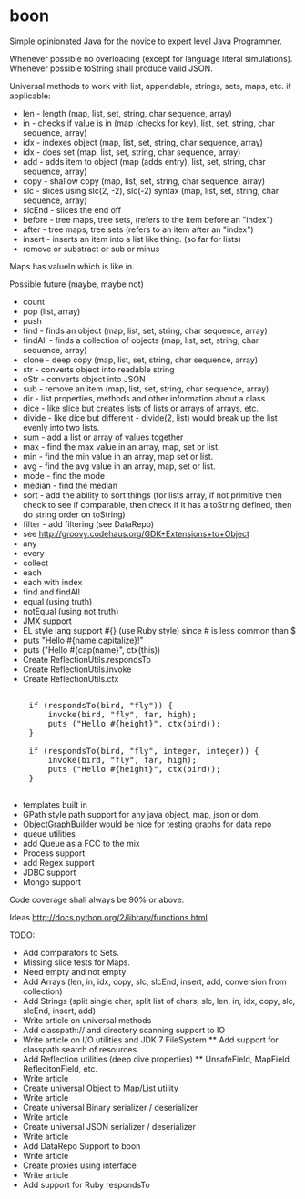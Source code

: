 boon
====

Simple opinionated Java for the novice to expert level Java Programmer.

Whenever possible no overloading (except for language literal simulations).
Whenever possible toString shall produce valid JSON.

Universal methods to work with list, appendable, strings, sets, maps, etc. if applicable:

* len   - length (map, list, set, string, char sequence, array)
* in    - checks if value is in (map (checks for key), list, set, string, char sequence, array)
* idx   - indexes object (map, list, set, string, char sequence, array)
* idx   - does set (map, list, set, string, char sequence, array)
* add   - adds item to object (map (adds entry), list, set, string, char sequence, array)
* copy  - shallow copy (map, list, set, string, char sequence, array)
* slc   - slices using slc(2, -2), slc(-2) syntax (map, list, set, string, char sequence, array)
* slcEnd - slices the end off
* before - tree maps, tree sets, (refers to the item before an "index")
* after -  tree maps, tree sets (refers to an item after an "index")
* insert - inserts an item into a list like thing. (so far for lists)
* remove or substract or sub or minus

Maps has valueIn which is like in.





Possible future   (maybe, maybe not)
* count
* pop (list, array)
* push
* find - finds an object (map, list, set, string, char sequence, array)
* findAll - finds a collection of objects (map, list, set, string, char sequence, array)
* clone - deep copy (map, list, set, string, char sequence, array)
* str - converts object into readable string
* oStr - converts object into JSON
* sub - remove an item (map, list, set, string, char sequence, array)
* dir - list properties, methods and other information about a class
* dice - like slice but creates lists of lists or arrays of arrays, etc.
* divide - like dice but different - divide(2, list) would break up the list evenly into two lists.
* sum - add a list or array of values together
* max - find the max value in an array, map, set or list.
* min - find the min value in an array, map set or list.
* avg - find the avg value in an array, map, set or list.
* mode - find the mode
* median - find the median
* sort - add the ability to sort things (for lists array, if not primitive then
               check to see if comparable, then check if it has a toString defined,
               then do string order on toString)
* filter - add filtering (see DataRepo)
* see http://groovy.codehaus.org/GDK+Extensions+to+Object
* any
* every
* collect
* each
* each with index
* find and findAll
* equal (using truth)
* notEqual (using not truth)
* JMX support
* EL style lang support #{} (use Ruby style) since # is less common than $
* puts "Hello #{name.capitalize}!"
* puts ("Hello #{cap(name}", ctx(this))
* Create ReflectionUtils.respondsTo
* Create ReflectionUtils.invoke
* Create ReflectionUtils.ctx

<pre>

    if (respondsTo(bird, "fly")) {
        invoke(bird, "fly", far, high);
        puts ("Hello #{height}", ctx(bird));
    }

    if (respondsTo(bird, "fly", integer, integer)) {
        invoke(bird, "fly", far, high);
        puts ("Hello #{height}", ctx(bird));
    }

</pre>

* templates built in
* GPath style path support for any java object, map, json or dom.
* ObjectGraphBuilder would be nice for testing graphs for data repo
* queue utilities
* add Queue as a FCC to the mix
* Process support
* add Regex support
* JDBC support
* Mongo support



Code coverage shall always be 90% or above.


Ideas
http://docs.python.org/2/library/functions.html



TODO:
* Add comparators to Sets.
* Missing slice tests for Maps.
* Need empty and not empty
* Add Arrays (len, in, idx, copy, slc, slcEnd, insert, add, conversion from collection)
* Add Strings (split single char, split list of chars, slc, len, in, idx, copy, slc, slcEnd, insert, add)
* Write article on universal methods
* Add classpath:// and directory scanning support to IO
* Write article on I/O utilities and JDK 7 FileSystem
** Add support for classpath search of resources
* Add Reflection utilities (deep dive properties)
** UnsafeField, MapField, ReflecitonField, etc.
* Write article
* Create universal Object to Map/List utility
* Write article
* Create universal Binary serializer / deserializer
* Write article
* Create universal JSON serializer / deserializer
* Write article
* Add DataRepo Support to boon
* Write article
* Create proxies using interface
* Write article
* Add support for Ruby respondsTo
